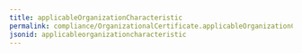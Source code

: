 ```yaml
---
title: applicableOrganizationCharacteristic
permalink: compliance/OrganizationalCertificate.applicableOrganizationCharacteristic.html
jsonid: applicableorganizationcharacteristic
---
```

